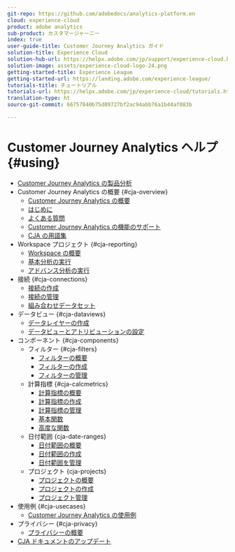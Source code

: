 ```yaml
---
git-repo: https://github.com/adobedocs/analytics-platform.en
cloud: experience-cloud
product: adobe analytics
sub-product: カスタマージャーニー
index: true
user-guide-title: Customer Journey Analytics ガイド
solution-title: Experience Cloud
solution-hub-url: https://helpx.adobe.com/jp/support/experience-cloud.html
solution-image: assets/experience-cloud-logo-24.png
getting-started-title: Experience League
getting-started-url: https://landing.adobe.com/experience-league/
tutorials-title: チュートリアル
tutorials-url: https://helpx.adobe.com/jp/experience-cloud/tutorials.html
translation-type: ht
source-git-commit: 66757840b75d09727bf2ac94abb76a1b44af083b

---
```



# Customer Journey Analytics ヘルプ {#using}

+ [Customer Journey Analytics の製品分析](getting-started/cja-landing.md)
+ Customer Journey Analytics の概要 {#cja-overview}
   + [Customer Journey Analytics の概要](getting-started/cja-overview.md)
   + [はじめに](getting-started/cja-getting-started.md)
   + [よくある質問](getting-started/cja-faq.md)
   + [Customer Journey Analytics の機能のサポート](getting-started/cja-aa.md)
   + [CJA の用語集](getting-started/cja-glossary.md)
+ Workspace プロジェクト {#cja-reporting}
   + [Workspace の概要](projects/workspace-basics.md)
   + [基本分析の実行](projects/perform-basic-analysis.md)
   + [アドバンス分析の実行](projects/perform-adv-analysis.md)
+ 接続 {#cja-connections}
   + [接続の作成](connections/create-connection.md)
   + [接続の管理](connections/manage-connection.md)
   + [組み合わせデータセット](connections/combined-dataset.md)
+ データビュー {#cja-dataviews}
   + [データレイヤーの作成](data-views/create-dataview.md)
   + [データビューとアトリビューションの設定](data-views/configure-dataviews.md)
+ コンポーネント {#cja-components}
   + フィルター {#cja-filters}
      + [フィルターの概要](components/filters/filters-overview.md)
      + [フィルターの作成](components/filters/create-filters.md)
      + [フィルターの管理](components/filters/manage-filters.md)
   + 計算指標 {#cja-calcmetrics}
      + [計算指標の概要](components/calc-metrics/calc-metr-overview.md)
      + [計算指標の作成](components/calc-metrics/create.md)
      + [計算指標の管理](components/calc-metrics/manage.md)
      + [基本関数](components/calc-metrics/cm-functions.md)
      + [高度な関数](components/calc-metrics/cm-adv-functions.md)
   + 日付範囲 {cja-date-ranges}
      + [日付範囲の概要](components/date-ranges/overview.md)
      + [日付範囲の作成](components/date-ranges/create.md)
      + [日付範囲を管理](components/date-ranges/manage.md)
   + プロジェクト {cja-projects}
      + [プロジェクトの概要](components/projects/overview.md)
      + [プロジェクトの作成](components/projects/create.md)
      + [プロジェクト管理](components/projects/manage.md)
+ 使用例 {#cja-usecases}
   + [Customer Journey Analytics の使用例](use-cases/cja-usecases.md)
+ プライバシー {#cja-privacy}
   + [プライバシーの概要](privacy/privacy-overview.md)
+ [CJA ドキュメントのアップデート](doc-changes.md)
